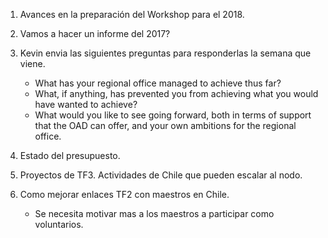 
1. Avances en la preparación del Workshop para el 2018.
 
2. Vamos a hacer un informe del 2017? 

3. Kevin envia las siguientes preguntas para responderlas la semana que viene.
   * What has your regional office managed to achieve thus far?
   * What, if anything, has prevented you from achieving what you would have wanted to achieve?
   * What would you like to see going forward, both in terms of support that the OAD can offer, and your own ambitions for the regional office.

4. Estado del presupuesto.

5. Proyectos de TF3. Actividades de Chile que pueden escalar al nodo.
6. Como mejorar enlaces TF2 con maestros en Chile. 
   - Se necesita motivar mas a los maestros a participar como voluntarios.
